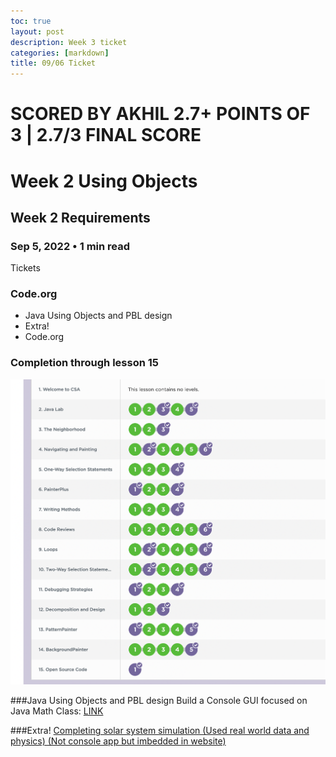 ```yaml
---
toc: true
layout: post
description: Week 3 ticket
categories: [markdown]
title: 09/06 Ticket
---
```


# SCORED BY AKHIL 2.7+ POINTS OF 3 | 2.7/3 FINAL SCORE
# Week 2 Using Objects
## Week 2 Requirements

### Sep 5, 2022 • 1 min read

 Tickets

### Code.org
- Java Using Objects and PBL design
- Extra!
- Code.org

### Completion through lesson 15
![](https://raw.githubusercontent.com/TristanCopley/dnhs-blog/bac3b902597ea8ee9e72e761ac6dcefdd6f35cc3/images/Screen%20Shot%202022-09-06%20at%2010.12.50%20AM.png)


###Java Using Objects and PBL design
Build a Console GUI focused on Java Math Class: [LINK]()

###Extra!
[Completing solar system simulation (Used real world data and physics) (Not console app but imbedded in website)](https://tristancopley.github.io/dnhs-blog/)